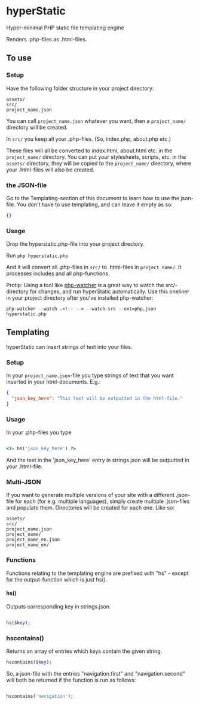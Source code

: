 # hyperStatic 

Hyper-minimal PHP static file templating engine

Renders .php-files as .html-files.

## To use

### Setup
Have the following folder structure in your project directory:

```
assets/
src/
project_name.json
```

You can call `project_name.json` whatever you want, then a `project_name/` directory will be created.

In `src/` you keep all your .php-files.
(So, index.php, about.php etc.)

These files will all be converted to index.html, about.html etc.
in the `project_name/` directory.
You can put your stylesheets, scripts, etc.
in the `assets/` directory, they will be copied to the `project_name/` directory, where your .html-files will also be created.

### the JSON-file
Go to the Templating-section of this document to learn how to use the json-file.
You don't have to use templating, and can leave it empty as so:

```json
{}
```

### Usage
Drop the hyperstatic.php-file into your project directory.

Run `php hyperstatic.php`

And it will convert all .php-files in `src/` to .html-files in `project_name/`.
It processes includes and all php-functions.

Protip: Using a tool like [php-watcher](https://github.com/seregazhuk/php-watcher) is a great way to watch the src/-directory for changes, and run hyperStatic automatically.
Use this oneliner in your project directory after you've installed php-watcher:

```
php-watcher --watch .<!-- --> --watch src --ext=php,json hyperstatic.php
```

## Templating
hyperStatic can insert strings of text into your files.

### Setup
In your `project_name.json`-file you type strings of text that you want inserted in your html-documents.
E.g.:

```json
{
  "json_key_here": "This text will be outputted in the html-file."
}
```

### Usage
In your .php-files you type

```php

<?= hs('json_key_here') ?>

```

And the text in the 'json_key_here' entry in strings.json will be outputted in your .html-file.

### Multi-JSON
If you want to generate multiple versions of your site with a different .json-file for each (for e.g.
multiple languages), simply create multiple .json-files and populate them.
Directories will be created for each one.
Like so:

```
assets/
src/
project_name.json
project_name/
project_name_en.json
project_name_en/
```


### Functions
Functions relating to the templating engine are prefixed with "hs" - except for the output-function which is just hs().

#### hs()
Outputs corresponding key in strings.json.

```php

hs($key);

```

### hscontains()
Returns an array of entries which keys contain the given string.

```php
hscontains($key);
```

So, a json-file with the entries "navigation.first" and "navigation.second" will both be returned if the function is run as follows:

```php

hscontains('navigation');

```


